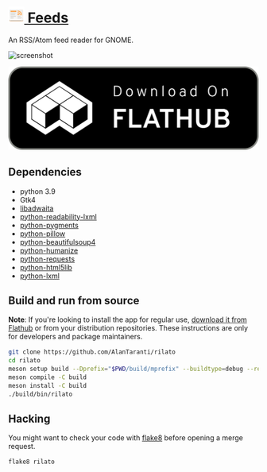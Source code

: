 # <a href="https://gabmus.gitlab.io/gnome-feeds"><img height="32" src="data/icons/org.gabmus.rilato.svg" /> Feeds</a>

An RSS/Atom feed reader for GNOME.

![screenshot](https://gitlab.gnome.org/World/rilato/-/raw/website/static/screenshots/mainwindow.png)

[![Download on Flathub](https://raw.githubusercontent.com/flatpak-design-team/flathub-mockups/master/assets/download-button/download.svg?sanitize=true)](https://flathub.org/apps/details/org.gabmus.rilato)

## Dependencies

- python 3.9
- Gtk4
- [libadwaita](https://gitlab.gnome.org/GNOME/libadwaita)
- [python-readability-lxml](https://github.com/buriy/python-readability)
- [python-pygments](https://github.com/pygments/pygments)
- [python-pillow](https://github.com/python-pillow/Pillow)
- [python-beautifulsoup4](https://pypi.org/project/beautifulsoup4/)
- [python-humanize](https://github.com/jmoiron/humanize)
- [python-requests](https://github.com/psf/requests)
- [python-html5lib](https://github.com/html5lib/html5lib-python)
- [python-lxml](https://lxml.de/)

## Build and run from source

**Note**: If you're looking to install the app for regular use, [download it from Flathub](https://flathub.org/apps/details/org.gabmus.rilato) or from your distribution repositories. These instructions are only for developers and package maintainers.

```bash
git clone https://github.com/AlanTaranti/rilato
cd rilato
meson setup build --Dprefix="$PWD/build/mprefix" --buildtype=debug --reconfigure
meson compile -C build
meson install -C build
./build/bin/rilato
```

## Hacking

You might want to check your code with [flake8](https://github.com/pycqa/flake8) before opening a merge request.

```bash
flake8 rilato
```
